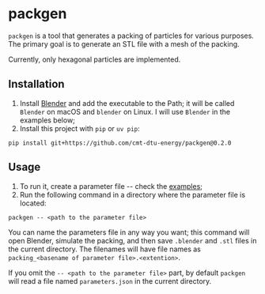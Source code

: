 # packgen

`packgen` is a tool that generates a packing of particles for various purposes. The primary goal is to generate an STL file with a mesh of the packing.

Currently, only hexagonal particles are implemented. 


## Installation

1. Install [Blender][blender] and add the executable to the Path; it will
be called `Blender` on macOS and `blender` on Linux. I will use `Blender` in the examples
below;
2. Install this project with `pip` or `uv pip`:

```shell
pip install git+https://github.com/cmt-dtu-energy/packgen@0.2.0
```


## Usage

1. To run it, create a parameter file -- check the [examples](./examples/);
2. Run the following command in a directory where the 
parameter file is located:

```shell
packgen -- <path to the parameter file>
```

You can name the parameters file in any way you want; this command will open Blender,
simulate the packing, and then save `.blender` and `.stl` files in the current
directory. The filenames will have file names as `packing_<basename of parameter file>.<extention>`.

If you omit the `-- <path to the parameter file>` part, by default `packgen` will read
a file named `parameters.json` in the current directory.


[blender]: https://www.blender.org/
